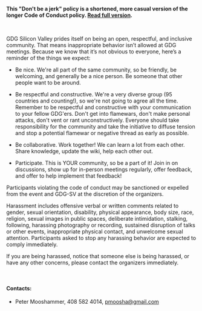 __This "Don't be a jerk" policy is a shortened, more casual version of the longer Code of Conduct policy. [Read full version](http://meta.wikimedia.org/wiki/Don%27t_be_a_dick).__

<br/>

GDG Silicon Valley prides itself on being an open, respectful, and inclusive community. That means inappropriate behavior isn’t allowed at GDG meetings. Because we know that it’s not obvious to everyone, here’s a reminder of the things we expect:

- Be nice. We're all part of the same community, so be friendly, be welcoming, and generally be a nice person. Be someone that other people want to be around.

- Be respectful and constructive. We're a very diverse group (95 countries and counting!), so we're not going to agree all the time. Remember to be respectful and constructive with your communication to your fellow GDG'ers. Don't get into flamewars, don't make personal attacks, don't vent or rant unconstructively. Everyone should take responsibility for the community and take the initiative to diffuse tension and stop a potential flamewar or negative thread as early as possible.

- Be collaborative. Work together! We can learn a lot from each other. Share knowledge, update the wiki, help each other out.

- Participate. This is YOUR community, so be a part of it! Join in on discussions, show up for in-person meetings regularly, offer feedback, and offer to help implement that feedback!

Participants violating the code of conduct may be sanctioned or expelled from the event and GDG-SV at the discretion of the organizers.

Harassment includes offensive verbal or written comments related to gender, sexual orientation, disability, physical appearance, body size, race, religion, sexual images in public spaces, deliberate intimidation, stalking, following, harassing photography or recording, sustained disruption of talks or other events, inappropriate physical contact, and unwelcome sexual attention. Participants asked to stop any harassing behavior are expected to comply immediately.

If you are being harassed, notice that someone else is being harassed, or have any other concerns, please contact the organizers immediately.

<br/>

#### Contacts:

- Peter Mooshammer, 408 582 4014, [pmoosha@gmail.com](mailto:pmoosha@gmail.com)
